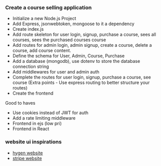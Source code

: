 ### Create a course selling application

- Initialize a new Node.js Project
- Add Express, jsonwebtoken, mongoose to it a dependency
- Create index.js
- Add route skeleton for user login, signup, purchase a course, sees all courses, sees the purchased courses course
- Add routes for admin login, admin signup, create a course, delete a course, add course content.
- Define the schema for User, Admin, Course, Purchase
- Add a database (mongodb), use dotenv to store the database connection string
- Add middlewares for user and admin auth
- Complete the routes for user login, signup, purchase a course, see course (Extra points - Use express routing to better structure your routes)
- Create the frontend

Good to haves
- Use cookies instead of JWT for auth
- Add a rate limiting middleware
- Frontend in ejs (low pri)
- Frontend in React

### website ui inspirations 
- [hygen website](hygen.com)
- [stripe website](stripe.com)